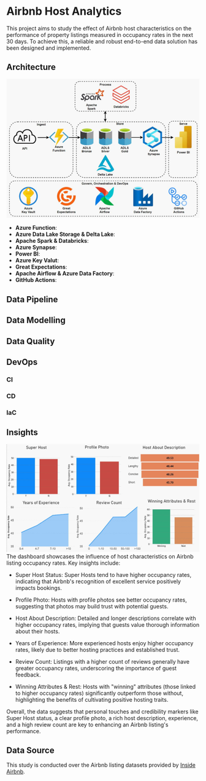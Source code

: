 # Airbnb Host Analytics
This project aims to study the effect of Airbnb host characteristics on the performance of property listings measured in occupancy rates in the next 30 days. To achieve this, a reliable and robust end-to-end data solution has been designed and implemented.

## Architecture
<img src="./images/data_architecture_diagram.JPG" width="800">

- <b>Azure Function</b>:
- <b>Azure Data Lake Storage & Delta Lake</b>:
- <b>Apache Spark & Databricks</b>:
- <b>Azure Synapse</b>:
- <b>Power BI</b>:
- <b>Azure Key Valut</b>:
- <b>Great Expectations</b>:
- <b>Apache Airflow & Azure Data Factory</b>:
- <b>GitHub Actions</b>:

## Data Pipeline

## Data Modelling

## Data Quality

## DevOps
### CI

### CD

### IaC

## Insights
<img src="./images/dashboard.JPG" width="800">
The dashboard showcases the influence of host characteristics on Airbnb listing occupancy rates. Key insights include:

- Super Host Status: Super Hosts tend to have higher occupancy rates, indicating that Airbnb's recognition of excellent service positively impacts bookings.

- Profile Photo: Hosts with profile photos see better occupancy rates, suggesting that photos may build trust with potential guests.

- Host About Description: Detailed and longer descriptions correlate with higher occupancy rates, implying that guests value thorough information about their hosts.

- Years of Experience: More experienced hosts enjoy higher occupancy rates, likely due to better hosting practices and established trust.

- Review Count: Listings with a higher count of reviews generally have greater occupancy rates, underscoring the importance of guest feedback.

- Winning Attributes & Rest: Hosts with "winning" attributes (those linked to higher occupancy rates) significantly outperform those without, highlighting the benefits of cultivating positive hosting traits.

Overall, the data suggests that personal touches and credibility markers like Super Host status, a clear profile photo, a rich host description, experience, and a high review count are key to enhancing an Airbnb listing's performance.

## Data Source
This study is conducted over the Airbnb listing datasets provided by [Inside Airbnb](http://insideairbnb.com/).